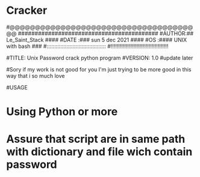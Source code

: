 # Cracker
#@@@@@@@@@@@@@@@@@@@@@@@@@@@@@@@@@@@@@@
##########################################
#AUTHOR:##         Le_Saint_Stack         ####
#DATE  :###        sun 5 dec 2021       ####
#OS    :####       UNIX with bash         ###
#:::::::::::::::::::::::::::::::::::::::
#!!!!!!!!!!!!!!!!!!!!!!!!!!!!!!!!!!!!!!




#TITLE: Unix Password crack python program
#VERSION:  1.0 
#update later

#Sory if my work is not good for you I'm just trying to be more good in this way that i so much love

#USAGE

# Using Python or more
# Assure that script are in same path with dictionary and file wich contain password 
